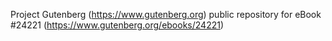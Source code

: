 Project Gutenberg (https://www.gutenberg.org) public repository for eBook #24221 (https://www.gutenberg.org/ebooks/24221)

